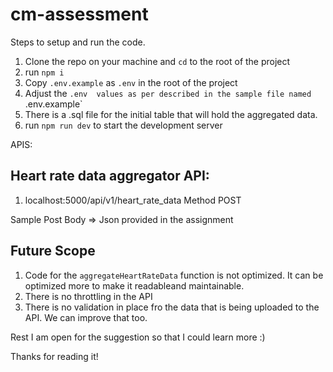 # cm-assessment

Steps to setup and run the code.
1. Clone the repo on your machine and `cd` to the root of the project
2. run `npm i`
3. Copy `.env.example` as `.env` in the root of the project
4. Adjust the `.env  values as per described in the sample file named `.env.example`
5. There is a .sql file for the initial table that will hold the aggregated data.
6. run `npm run dev` to start the development server

APIS:

## Heart rate data aggregator API: 

1. localhost:5000/api/v1/heart_rate_data Method POST

Sample Post Body => Json provided in the assignment


## Future Scope
1. Code for the `aggregateHeartRateData` function is not optimized. It can be optimized more to make it readableand maintainable.
2. There is no throttling in the API
3. There is no validation in place fro the data that is being uploaded to the API. We can improve that too.

Rest I am open for the suggestion so that I could learn more :) 

Thanks for reading it!